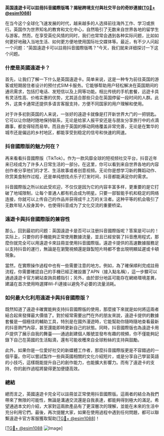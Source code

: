**英国遠遊卡可以註冊抖音國際版嗎？揭秘跨境支付與社交平台的奇妙連接[[TG💪+ @esim1088](https://t.me/s/esim1088)]**

在当今这个全球化飞速发展的时代，越来越多的人选择前往海外工作、学习或旅行。英国作为世界知名的教育和文化中心，自然吸引了无数来自世界各地的留学生与游客。然而，在享受英伦风情的同时，我们也常常会遇到各种实际问题，比如如何更好地融入当地生活、如何更方便地使用国际社交媒体等。最近，有不少人问起一个问题：“英国遠遊卡可以註冊抖音國際版嗎？”今天，我们就来详细探讨一下这个问题。

### **什麼是英國遠遊卡？**

首先，让我们了解一下什么是英国遠遊卡。简单来说，这是一种专为前往英国的游客或短期居住者设计的预付式SIM卡服务。它能够帮助用户轻松解决在英国期间的通讯需求，包括打电话、发短信以及上网等功能。相比传统的手机套餐，远遊卡具有灵活性高、价格实惠的优势，尤其适合那些只会在英国停留一段时间的人群。此外，这类卡通常还提供多语言客服支持，方便不同国家的用户理解和使用。

对于许多初到英国的人来说，一张好的遠遊卡就像是打开新世界大门的一把钥匙。它可以让你随时随地保持联系，无论是给家人报平安还是与朋友分享旅行中的点滴趣事，都变得轻而易举。而且由于英国的移动网络覆盖非常完善，无论是在繁华的城市还是偏远的乡村地区，都能享受到稳定的信号和快速的网速。

### **抖音國際版的魅力何在？**

再来看看抖音國際版（TikTok）。作为一款风靡全球的短视频社交平台，抖音近年来已经成为了许多人日常生活的一部分。在这里，你可以看到来自世界各地的内容创作者分享他们的才艺、生活故事或者创意视频。无论你是想学习新的舞蹈动作、欣赏美食制作过程，还是单纯想找点乐子打发时间，抖音都能满足你的需求。

抖音國際版之所以如此受欢迎，不仅仅是因为它的内容丰富多样，更重要的是它打破了地域限制，让每个普通人都有机会成为明星。只要一部智能手机和稳定的网络连接，你就可以上传自己的作品并获得成千上万的关注者。这种平等的机会吸引了无数年轻人投身其中，也使得抖音成为了文化交流的重要桥梁。

### **遠遊卡與抖音國際版的兼容性**

那么，回到最初的问题：英国遠遊卡是否可以注册抖音國際版呢？答案是可以的！实际上，只要你的手機能夠正常使用數據流量，並且已經安裝了抖音應用程式，那麼你就完全可以用遠遊卡來註冊並使用抖音國際版。遠遊卡提供的高速數據服務足以支持抖音的運行，無論是在瀏覽視頻還是錄製短片時都不會出現明顯延遲或卡頓現象。

當然，在實際操作過程中也有一些需要注意的地方。例如，為了確保順利完成註冊流程，你需要確認自己的手機已經正確設置了APN（接入點名稱），這一步驟可以通過遠遊卡官方網站查詢具體指引；另外，由於部分地區可能存在網絡環境差異，建議在首次使用時選擇Wi-Fi連接以避免不必要的流量消耗。

### **如何最大化利用遠遊卡與抖音國際版？**

既然知道了遠遊卡確實能夠支持抖音國際版的使用，那麼接下來就是如何將這兩者結合起來發揮最大價值了。對於經常需要出門在外的朋友來說，遠遊卡提供的數據套餐是一個極佳的輔助工具，特別是在國外漫遊時，它能幫助你隨時隨地查看最新的抖音熱門內容，甚至還能即時更新自己的狀態。同時，抖音國際版也為遠遊卡用戶提供了展示自我的舞臺——通過創建個人賬號並發布有趣的視頻，你不僅能夠記錄下自己在英國的生活點滴，還有可能收穫來自全球粉絲的支持與鼓勵。

此外，如果你是一位愛好社交的新媒體工作者，那麼抖音國際版更是不容錯過的一個平臺。你可以嘗試製作一些與英國相關的文化介紹短片，或是分享自己學習英語的小技巧，這樣既能提升自己的創作能力，也能擴大影響力。而有了遠遊卡的支持，你的創作過程將變得更加便捷高效。

### **總結**

總而言之，英國遠遊卡完全可以註冊並正常使用抖音國際版。這兩者的結合為我們帶來了無限的可能性，無論是溝通交流還是自我表達，都能夠得到極大的滿足。希望通過本文的介紹，大家對這兩款產品有了更深層次的理解，並能在未來的生活中充分利用它們。最後，再次提醒大家，如果在使用過程中遇到任何問題，都可以聯繫遠遊卡官方客服獲取幫助[[TG💪+ @esim1088](https://t.me/s/esim1088)]！

[[TG💪+ @esim1088](https://t.me/s/esim1088) ![Image](https://i.postimg.cc/4NQfJmqS/Snipaste-2025-05-13-00-14-12.png)]